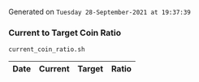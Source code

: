 Generated on `Tuesday 28-September-2021 at 19:37:39`

### Current to Target Coin Ratio
`current_coin_ratio.sh`

Date|Current|Target|Ratio
---|---|---|---
